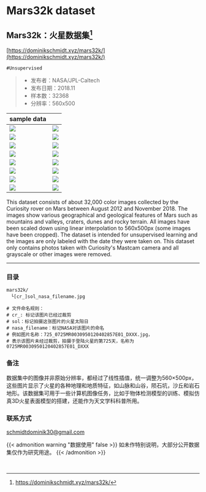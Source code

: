 # Mars32k dataset


## Mars32k：火星数据集[^1]

[https://dominikschmidt.xyz/mars32k/](https://dominikschmidt.xyz/mars32k/)

`#Unsupervised`

> - 发布者：NASA/JPL-Caltech
> - 发布日期：2018.11
> - 样本数：32368
> - 分辨率：560x500

|sample data||
|:-|-|
![](https://tva1.sinaimg.cn/large/008eGmZEgy1gnbsr4igpyj30fk0dwjuk.jpg)|![](https://tva1.sinaimg.cn/large/008eGmZEgy1gnbsr5gd8uj30fk0dwgo9.jpg)
![](https://tva1.sinaimg.cn/large/008eGmZEgy1gnbsr6et1oj30fk0dwgmu.jpg)|![](https://tva1.sinaimg.cn/large/008eGmZEgy1gnbsr75wmjj30fk0dwdic.jpg)
![](https://tva1.sinaimg.cn/large/008eGmZEgy1gnbsr8cquyj30fk0dwdh6.jpg)|![](https://tva1.sinaimg.cn/large/008eGmZEgy1gnbsr97ne0j30fk0dwgol.jpg)
![](https://tva1.sinaimg.cn/large/008eGmZEgy1gnbsra3z72j30fk0dwweq.jpg)|![](https://tva1.sinaimg.cn/large/008eGmZEgy1gnbsrbk772j30fk0dwgnj.jpg)
![](https://tva1.sinaimg.cn/large/008eGmZEgy1gnbsrcgq39j30fk0dwdi4.jpg)|![](https://tva1.sinaimg.cn/large/008eGmZEgy1gnbsrdgcxdj30fk0dw76e.jpg)
![](https://tva1.sinaimg.cn/large/008eGmZEgy1gnbsrduiuhj30fk0dwtbv.jpg)|![](https://tva1.sinaimg.cn/large/008eGmZEgy1gnbsrfu3orj30fk0dw40x.jpg)
![](https://tva1.sinaimg.cn/large/008eGmZEgy1gnbsri4z48j30fk0dwwfu.jpg)|![](https://tva1.sinaimg.cn/large/008eGmZEgy1gnbsrj1ax8j30fk0dwgmu.jpg)
![](https://tva1.sinaimg.cn/large/008eGmZEgy1gnbsrkx8p8j30fk0dwjtu.jpg)|![](https://tva1.sinaimg.cn/large/008eGmZEgy1gnbsrlwk3jj30fk0dwq61.jpg)

This dataset consists of about 32,000 color images collected by the Curiosity rover on Mars between August 2012 and November 2018. The images show various geographical and geological features of Mars such as mountains and valleys, craters, dunes and rocky terrain. All images have been scaled down using linear interpolation to 560x500px (some images have been cropped). The dataset is intended for unsupervised learning and the images are only labeled with the date they were taken on. This dataset only contains photos taken with Curiosity's Mastcam camera and all grayscale or other images were removed.

---

### 目录

```
mars32k/
　└[cr_]sol_nasa_filename.jpg

# 文件命名规则：
# cr_: 标记该图片已经过裁剪
# sol：标记拍摄这张图片的火星太阳日
# nasa_filename：标记NASA对该图片的命名
# 例如图片名称：725_0725MR0030950120402857E01_DXXX.jpg，
# 表示该图片未经过裁剪，拍摄于登陆火星的第725天，名称为0725MR0030950120402857E01_DXXX
```

### 备注
数据集中的图像并非原始分辨率，都经过了线性插值，统一调整为560×500px，这些图片显示了火星的各种地理和地质特征，如山脉和山谷，陨石坑，沙丘和岩石地形。该数据集可用于一些计算机图像任务，比如于物体检测模型的训练、模拟仿真3D火星表面模型的搭建，还能作为天文学科科普所用。

### 联系方式
schmidtdominik30@gmail.com

{{< admonition warning "数据使用" false >}}
如未作特别说明，大部分公开数据集仅作为研究用途。
{{< /admonition >}}

<br/>

[^1]: https://dominikschmidt.xyz/mars32k/
